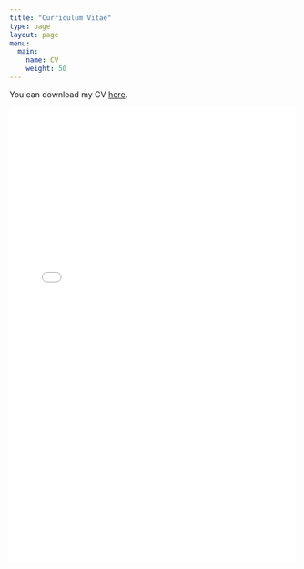 ```yaml
---
title: "Curriculum Vitae"
type: page
layout: page
menu:
  main:
    name: CV
    weight: 50
---
```


You can download my CV [here](/uploads/jansen_cv.pdf).

<embed src="/uploads/jansen_cv.pdf" type="application/pdf" width="100%" height="800px" />



